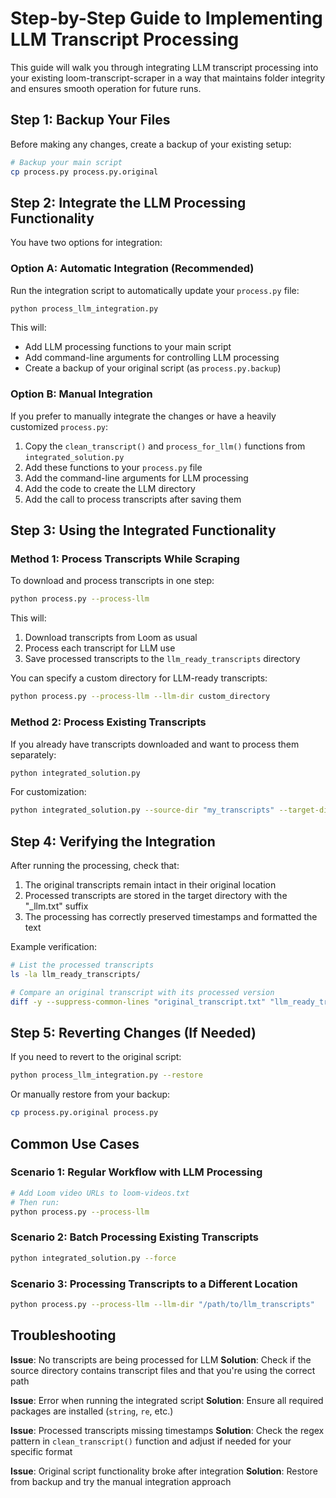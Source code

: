 # Step-by-Step Guide to Implementing LLM Transcript Processing

This guide will walk you through integrating LLM transcript processing into your existing loom-transcript-scraper in a way that maintains folder integrity and ensures smooth operation for future runs.

## Step 1: Backup Your Files

Before making any changes, create a backup of your existing setup:

```bash
# Backup your main script
cp process.py process.py.original
```

## Step 2: Integrate the LLM Processing Functionality

You have two options for integration:

### Option A: Automatic Integration (Recommended)

Run the integration script to automatically update your `process.py` file:

```bash
python process_llm_integration.py
```

This will:
- Add LLM processing functions to your main script
- Add command-line arguments for controlling LLM processing
- Create a backup of your original script (as `process.py.backup`)

### Option B: Manual Integration

If you prefer to manually integrate the changes or have a heavily customized `process.py`:

1. Copy the `clean_transcript()` and `process_for_llm()` functions from `integrated_solution.py`
2. Add these functions to your `process.py` file
3. Add the command-line arguments for LLM processing
4. Add the code to create the LLM directory
5. Add the call to process transcripts after saving them

## Step 3: Using the Integrated Functionality

### Method 1: Process Transcripts While Scraping

To download and process transcripts in one step:

```bash
python process.py --process-llm
```

This will:
1. Download transcripts from Loom as usual
2. Process each transcript for LLM use
3. Save processed transcripts to the `llm_ready_transcripts` directory

You can specify a custom directory for LLM-ready transcripts:

```bash
python process.py --process-llm --llm-dir custom_directory
```

### Method 2: Process Existing Transcripts

If you already have transcripts downloaded and want to process them separately:

```bash
python integrated_solution.py
```

For customization:

```bash
python integrated_solution.py --source-dir "my_transcripts" --target-dir "llm_ready" --force
```

## Step 4: Verifying the Integration

After running the processing, check that:

1. The original transcripts remain intact in their original location
2. Processed transcripts are stored in the target directory with the "_llm.txt" suffix
3. The processing has correctly preserved timestamps and formatted the text

Example verification:

```bash
# List the processed transcripts
ls -la llm_ready_transcripts/

# Compare an original transcript with its processed version
diff -y --suppress-common-lines "original_transcript.txt" "llm_ready_transcripts/original_transcript_llm.txt"
```

## Step 5: Reverting Changes (If Needed)

If you need to revert to the original script:

```bash
python process_llm_integration.py --restore
```

Or manually restore from your backup:

```bash
cp process.py.original process.py
```

## Common Use Cases

### Scenario 1: Regular Workflow with LLM Processing

```bash
# Add Loom video URLs to loom-videos.txt
# Then run:
python process.py --process-llm
```

### Scenario 2: Batch Processing Existing Transcripts

```bash
python integrated_solution.py --force
```

### Scenario 3: Processing Transcripts to a Different Location

```bash
python process.py --process-llm --llm-dir "/path/to/llm_transcripts"
```

## Troubleshooting

**Issue**: No transcripts are being processed for LLM
**Solution**: Check if the source directory contains transcript files and that you're using the correct path

**Issue**: Error when running the integrated script
**Solution**: Ensure all required packages are installed (`string`, `re`, etc.)

**Issue**: Processed transcripts missing timestamps
**Solution**: Check the regex pattern in `clean_transcript()` function and adjust if needed for your specific format

**Issue**: Original script functionality broke after integration
**Solution**: Restore from backup and try the manual integration approach
